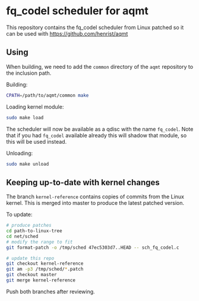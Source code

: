 # fq_codel scheduler for aqmt

This repository contains the fq_codel scheduler from Linux patched so
it can be used with https://github.com/henrist/aqmt

## Using

When building, we need to add the `common` directory of the `aqmt`
repository to the inclusion path.

Building:

```bash
CPATH=/path/to/aqmt/common make
```

Loading kernel module:

```bash
sudo make load
```

The scheduler will now be available as a qdisc with the name `fq_codel`.
Note that if you had `fq_codel` available already this will shadow that
module, so this will be used instead.

Unloading:

```bash
sudo make unload
```

## Keeping up-to-date with kernel changes

The branch `kernel-reference` contains copies of commits from
the Linux kernel. This is merged into master to produce the latest
patched version.

To update:

```bash
# produce patches
cd path-to-linux-tree
cd net/sched
# modify the range to fit
git format-patch -o /tmp/sched 47ec5303d7..HEAD -- sch_fq_codel.c
```

```bash
# update this repo
git checkout kernel-reference
git am -p3 /tmp/sched/*.patch
git checkout master
git merge kernel-reference
```

Push both branches after reviewing.
